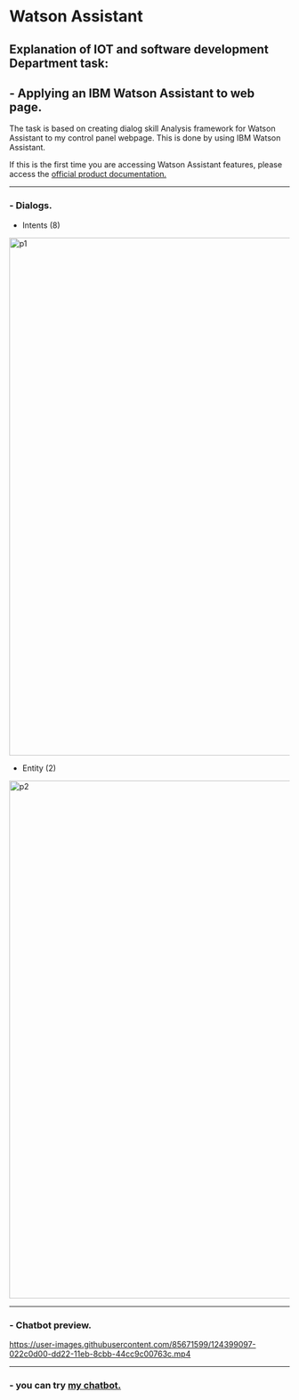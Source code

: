 # Watson Assistant
## Explanation of IOT and software development Department task:
## - Applying an IBM Watson Assistant to web page.
The task is based on creating dialog skill Analysis framework for Watson Assistant to my control panel webpage. This is done by using IBM Watson Assistant.

If this is the first time you are accessing Watson Assistant features, please access the [official product documentation.](https://cloud.ibm.com/docs/assistant?topic=assistant-index)

***


### - Dialogs.
* Intents (8)

<img width="931" alt="p1" src="https://user-images.githubusercontent.com/85671599/124397166-fa1aa000-dd16-11eb-9e74-cc2bf043793d.png">



* Entity (2)

<img width="931" alt="p2" src="https://user-images.githubusercontent.com/85671599/124397191-30f0b600-dd17-11eb-9baf-c13a49f20506.png">


***
### - Chatbot preview.
https://user-images.githubusercontent.com/85671599/124399097-022c0d00-dd22-11eb-8cbb-44cc9c00763c.mp4

***
### - you can try [my chatbot.](https://web-chat.global.assistant.watson.cloud.ibm.com/preview.html?region=eu-de&integrationID=ad1473db-041e-4b33-a23c-5a2874541e48&serviceInstanceID=577cf4c6-bc6d-45f2-8f67-817b73ac8329)






